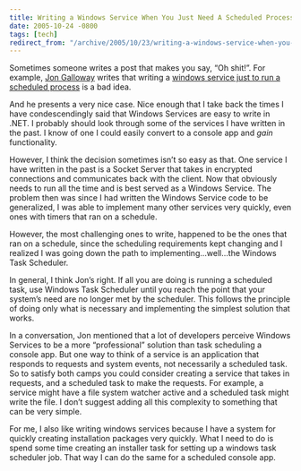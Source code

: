 ```yaml
---
title: Writing a Windows Service When You Just Need A Scheduled Process
date: 2005-10-24 -0800
tags: [tech]
redirect_from: "/archive/2005/10/23/writing-a-windows-service-when-you-just-need-a-scheduled-process.aspx/"
---
```


Sometimes someone writes a post that makes you say, “Oh shit!”. For
example, [Jon Galloway](http://weblogs.asp.net/jgalloway/) writes that
writing a [windows service just to run a scheduled
process](http://weblogs.asp.net/jgalloway/archive/2005/10/24/428303.aspx)
is a bad idea.

And he presents a very nice case. Nice enough that I take back the times
I have condescendingly said that Windows Services are easy to write in
.NET. I probably should look through some of the services I have written
in the past. I know of one I could easily convert to a console app and
*gain* functionality.

However, I think the decision sometimes isn’t so easy as that. One
service I have written in the past is a Socket Server that takes in
encrypted connections and communicates back with the client. Now that
obviously needs to run all the time and is best served as a Windows
Service. The problem then was since I had written the Windows Service
code to be generalized, I was able to implement many other services very
quickly, even ones with timers that ran on a schedule.

However, the most challenging ones to write, happened to be the ones
that ran on a schedule, since the scheduling requirements kept changing
and I realized I was going down the path to implementing...well...the
Windows Task Scheduler.

In general, I think Jon’s right. If all you are doing is running a
scheduled task, use Windows Task Scheduler until you reach the point
that your system’s need are no longer met by the scheduler. This follows
the principle of doing only what is necessary and implementing the
simplest solution that works.

In a conversation, Jon mentioned that a lot of developers perceive
Windows Services to be a more “professional” solution than task
scheduling a console app. But one way to think of a service is an
application that responds to requests and system events, not necessarily
a scheduled task. So to satisfy both camps you could consider creating a
service that takes in requests, and a scheduled task to make the
requests. For example, a service might have a file system watcher active
and a scheduled task might write the file. I don’t suggest adding all
this complexity to something that can be very simple.

For me, I also like writing windows services because I have a system for
quickly creating installation packages very quickly. What I need to do
is spend some time creating an installer task for setting up a windows
task scheduler job. That way I can do the same for a scheduled console
app.


